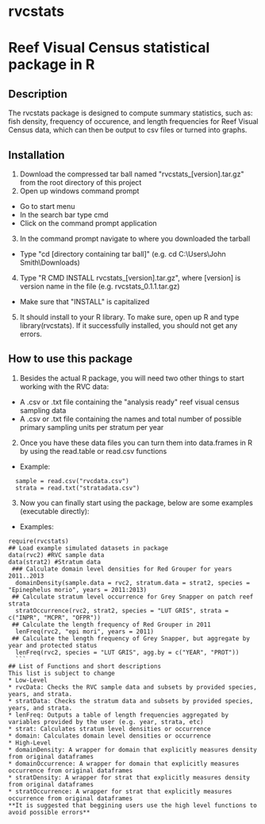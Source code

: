 rvcstats
========

# Reef Visual Census statistical package in R

## Description
The rvcstats package is designed to compute summary statistics, such as: fish density, frequency of occurence, and length frequencies for Reef Visual Census data, which can then be output to csv files or turned into graphs. 

## Installation 
1. Download the compressed tar ball named "rvcstats_[version].tar.gz" from the root directory of this project
2. Open up windows command prompt 
  * Go to start menu
  * In the search bar type cmd
  * Click on the command prompt application
3. In the command prompt navigate to where you downloaded the tarball
  * Type "cd [directory containing tar ball]" (e.g. cd C:\Users\John Smith\Downloads\)
4. Type "R CMD INSTALL rvcstats\_[version].tar.gz", where [version] is version name in the file (e.g. rvcstats\_0.1.1.tar.gz)
  * Make sure that "INSTALL" is capitalized
5. It should install to your R library. To make sure, open up R and type library(rvcstats). If it successfully installed, you should not get any errors. 

## How to use this package
1. Besides the actual R package, you will need two other things to start working with the RVC data:
  * A .csv or .txt file containing the "analysis ready" reef visual census sampling data
  * A .csv or .txt file containing the names and total number of possible primary sampling units per stratum per year
2. Once you have these data files you can turn them into data.frames in R by using the read.table or read.csv functions
  * Example:
  ``` 
    sample = read.csv("rvcdata.csv")
    strata = read.txt("stratadata.csv")
  ```
3. Now you can finally start using the package, below are some examples (executable directly):
 * Examples:
  ```
  require(rvcstats)
  ## Load example simulated datasets in package
  data(rvc2) #RVC sample data
  data(strat2) #Stratum data
   ### Calculate domain level densities for Red Grouper for years 2011..2013
    domainDensity(sample.data = rvc2, stratum.data = strat2, species = "Epinephelus morio", years = 2011:2013)
   ## Calculate stratum level occurrence for Grey Snapper on patch reef strata
    stratOccurrence(rvc2, strat2, species = "LUT GRIS", strata = c("INPR", "MCPR", "OFPR"))
   ## Calculate the length frequency of Red Grouper in 2011 
    lenFreq(rvc2, "epi mori", years = 2011)
   ## Calculate the length frequency of Grey Snapper, but aggregate by year and protected status
    lenFreq(rvc2, species = "LUT GRIS", agg.by = c("YEAR", "PROT"))
    ```
 ## List of Functions and short descriptions
 This list is subject to change
 * Low-Level
  * rvcData: Checks the RVC sample data and subsets by provided species, years, and strata. 
  * stratData: Checks the stratum data and subsets by provided species, years, and strata.
  * lenFreq: Outputs a table of length frequencies aggregated by variables provided by the user (e.g. year, strata, etc)
  * strat: Calculates stratum level densities or occurrence
  * domain: Calculates domain level densities or occurrence
 * High-Level
  * domainDensity: A wrapper for domain that explicitly measures density from original dataframes
  * domainOccurrence: A wrapper for domain that explicitly measures occurrence from original dataframes
  * stratDensity: A wrapper for strat that explicitly measures density from original dataframes
  * stratOccurrence: A wrapper for strat that explicitly measures occurrence from original dataframes
 **It is suggested that beggining users use the high level functions to avoid possible errors**
  
  
